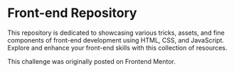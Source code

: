 # Front-end Repository

This repository is dedicated to showcasing various tricks, assets, and fine components of front-end development using HTML, CSS, and JavaScript. Explore and enhance your front-end skills with this collection of resources.

This challenge was originally posted on Frontend Mentor.